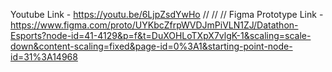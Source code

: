 Youtube Link - https://youtu.be/6LjpZsdYwHo
//
//
//
Figma Prototype Link - https://www.figma.com/proto/UYKbcZfrpWVDJmPiVLN1ZJ/Datathon-Esports?node-id=41-4129&p=f&t=DuXOHLoTXpX7vlgK-1&scaling=scale-down&content-scaling=fixed&page-id=0%3A1&starting-point-node-id=31%3A14968

